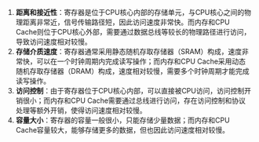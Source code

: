 1. **距离和接近性**：寄存器是位于CPU核心内部的存储单元，与CPU核心之间的物理距离非常近，信号传输路径短，因此访问速度非常快。而内存和CPU Cache则位于CPU核心外部，需要通过数据总线等较长的物理路径进行访问，导致访问速度相对较慢。
2. **存储介质速度**：寄存器通常采用静态随机存取存储器（SRAM）构成，速度非常快，可以在一个时钟周期内完成读写操作；而内存和CPU Cache采用动态随机存取存储器（DRAM）构成，速度相对较慢，需要多个时钟周期才能完成读写操作。
3. **访问控制**：由于寄存器位于CPU核心内部，可以直接被CPU访问，访问控制开销很小；而内存和CPU Cache需要通过总线进行访问，存在访问控制和协议处理等额外开销，使得访问速度相对较慢。
4. **容量大小**：寄存器的容量一般很小，只能存储少量数据；而内存和CPU Cache容量较大，能够存储更多的数据，但也因此访问速度相对较慢。